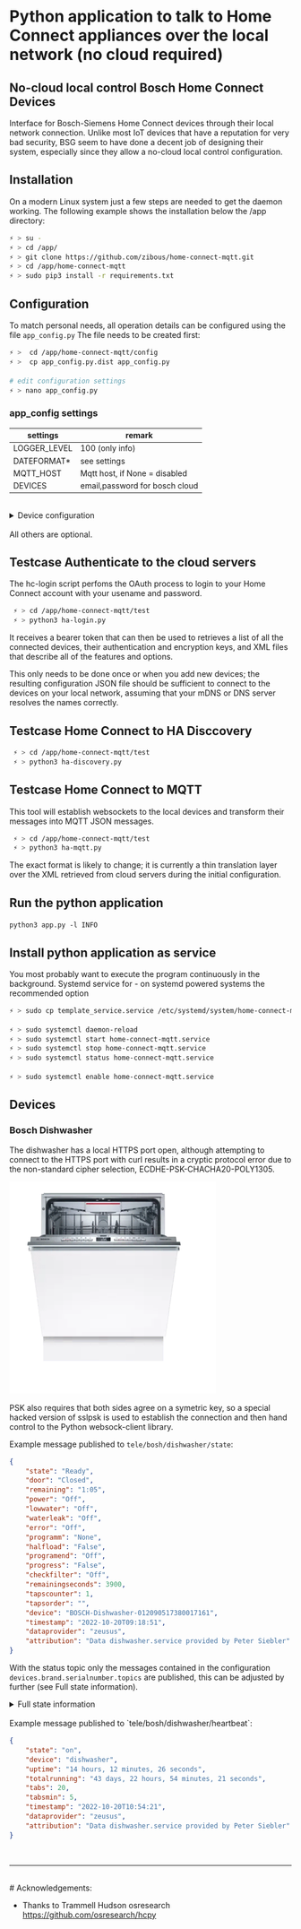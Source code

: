 # Python application to talk to Home Connect appliances over the local network (no cloud required)



## No-cloud local control Bosch Home Connect Devices

Interface for Bosch-Siemens Home Connect devices through their local network connection. 
Unlike most IoT devices that have a reputation for very bad security,  BSG seem to have done a decent job of designing their system, especially since they allow a no-cloud local control configuration. 



## Installation

On a modern Linux system just a few steps are needed to get the daemon working. The following example shows the installation below the /app directory:

```bash
⚡ > su -
⚡ > cd /app/
⚡ > git clone https://github.com/zibous/home-connect-mqtt.git
⚡ > cd /app/home-connect-mqtt
⚡ > sudo pip3 install -r requirements.txt
```


## Configuration


To match personal needs, all operation details can be configured using the file `app_config.py` The file needs to be created first:

```bash
⚡ >  cd /app/home-connect-mqtt/config
⚡ >  cp app_config.py.dist app_config.py

# edit configuration settings
⚡ > nano app_config.py
```

### app_config settings

| settings   |     remark |
|----------|-------------|
| LOGGER_LEVEL |  100  (only info) |
| DATEFORMAT* |   see settings |
| MQTT_HOST | Mqtt host, if None = disabled |
| DEVICES | email,password for bosch cloud |

<br>

<details>
<summary>Device configuration</summary>

```yaml
DEVICES = {
    "bosch": {
        "email": "",                                       ## BOSCH CLOUD USERNAME 
        "password": "",                                    ## BOSCH CLOUD PASSWORD
        "1234567890": {                                    ## DEVICE SERIALNUMBER 
            "hostname": "bosch-dishwasher.siebler.home",   ## HOSTNAME DHCP SERVER
            "installed": "2022-09-06 12:00:00",            ## DATE ADOPTED DEVICE
            "taps": 20,                                    ## optional
            "taps_min": 5,                                 ## optional 
            "topics": {                                    ## full state mappings for mqtt state topic
                "OperationState": "state",
                "DoorState": "door",
                "RemainingProgramTime": "remaining",
                "PowerState": "power",
                "InternalError": "error",
                "FatalErrorOccured": "error",
                "ProgramPhase": "programm",
                "HalfLoad": "halfload",
                "ProgramFinished": "programend",
                "ProgramProgress": "progress",
                "AquaStopOccured": "waterleak",
                "LowWaterPressure": "lowwater",
                "CheckFilterSystem": "checkfilter"
            }
        }
    }
}
```
</details>
<br>
All others are optional.

<br>

## Testcase Authenticate to the cloud servers

The hc-login script perfoms the OAuth process to login to your Home Connect account with your usename and password. 

```bash
 ⚡ > cd /app/home-connect-mqtt/test
 ⚡ > python3 ha-login.py
```

It receives a bearer token that can then be used to retrieves a list of all the connected devices, 
their authentication and encryption keys, and XML files that describe all of the features and options.

This only needs to be done once or when you add new devices; the resulting configuration JSON file 
should be sufficient to connect to the devices on your local network, 
assuming that your mDNS or DNS server resolves the names correctly.

## Testcase Home Connect to HA Disccovery

```bash
 ⚡ > cd /app/home-connect-mqtt/test
 ⚡ > python3 ha-discovery.py
```

## Testcase Home Connect to MQTT

This tool will establish websockets to the local devices and transform their messages into MQTT JSON messages. 

```bash
 ⚡ > cd /app/home-connect-mqtt/test
 ⚡ > python3 ha-mqtt.py
```

The exact format is likely to change; it is currently a thin translation layer over the XML retrieved from cloud servers during the initial configuration.

## Run the python application

`python3 app.py -l INFO`

## Install python application as service

You most probably want to execute the program continuously in the background.  Systemd service for - on systemd powered systems the recommended option

```bash
⚡ > sudo cp template_service.service /etc/systemd/system/home-connect-mqtt.service

⚡ > sudo systemctl daemon-reload
⚡ > sudo systemctl start home-connect-mqtt.service
⚡ > sudo systemctl stop home-connect-mqtt.service
⚡ > sudo systemctl status home-connect-mqtt.service

⚡ > sudo systemctl enable home-connect-mqtt.service
```

## Devices

### Bosch Dishwasher
The dishwasher has a local HTTPS port open, although attempting to connect to the HTTPS port with curl results in a  cryptic protocol error due to the non-standard cipher selection, ECDHE-PSK-CHACHA20-POLY1305. 

![Bosch Geschirrspüler](./doc/SMV4HCX48E.png)

PSK also requires that both sides agree on a symetric key, so a special hacked version of sslpsk is used to establish the connection and then hand control to the Python websock-client library.
<br>

Example message published to `tele/bosh/dishwasher/state`:

```json
{
	"state": "Ready",
	"door": "Closed",
	"remaining": "1:05",
	"power": "Off",
	"lowwater": "Off",
	"waterleak": "Off",
	"error": "Off",
	"programm": "None",
	"halfload": "False",
	"programend": "Off",
	"progress": "False",
	"checkfilter": "Off",
	"remainingseconds": 3900,
	"tapscounter": 1,
	"tapsorder": "",
	"device": "BOSCH-Dishwasher-012090517380017161",
	"timestamp": "2022-10-20T09:18:51",
	"dataprovider": "zeusus",
	"attribution": "Data dishwasher.service provided by Peter Siebler"
}
```
With the status topic only the messages contained in the configuration `devices.brand.serialnumber.topics` are published, this can be adjusted by further (see Full state information).


<details>
<summary>Full state information</summary>

```json
{
  "AllowBackendConnection": "false",
  "BackendConnected": "false",
  "RemoteControlLevel": "ManualRemoteStart",
  "SoftwareUpdateAvailable": "Off",
  "ConfirmPermanentRemoteStart": "Off",
  "ActiveProgram": 0,
  "SelectedProgram": 8192,
  "RemoteControlStartAllowed": "false",
  "520": "2022-02-21T16:48:54",
  "RemoteControlActive": "true",
  "AquaStopOccured": "Off",
  "DoorState": "Open",
  "PowerState": "Off",
  "ProgramFinished": "Off",
  "ProgramProgress": 100,
  "LowWaterPressure": "Off",
  "RemainingProgramTime": 0,
  "ProgramAborted": "Off",
  "547": "false",
  "RemainingProgramTimeIsEstimated": "true",
  "OperationState": "Inactive",
  "StartInRelative": 0,
  "EnergyForecast": 82,
  "WaterForecast": 70,
  "ConnectLocalWiFi": "Off",
  "SoftwareUpdateTransactionID": 0,
  "SoftwareDownloadAvailable": "Off",
  "SoftwareUpdateSuccessful": "Off",
  "ProgramPhase": "Drying",
  "SilenceOnDemandRemainingTime": 0,
  "EcoDryActive": "false",
  "RinseAid": "R04",
  "SensitivityTurbidity": "Standard",
  "ExtraDry": "false",
  "HotWater": "ColdWater",
  "TimeLight": "On",
  "EcoAsDefault": "LastProgram",
  "SoundLevelSignal": "Off",
  "SoundLevelKey": "Medium",
  "WaterHardness": "H04",
  "DryingAssistantAllPrograms": "AllPrograms",
  "SilenceOnDemandDefaultTime": 1800,
  "SpeedOnDemand": "false",
  "InternalError": "Off",
  "CheckFilterSystem": "Off",
  "DrainingNotPossible": "Off",
  "DrainPumpBlocked": "Off",
  "WaterheaterCalcified": "Off",
  "LowVoltage": "Off",
  "SaltLack": "Off",
  "RinseAidLack": "Off",
  "SaltNearlyEmpty": "Off",
  "RinseAidNearlyEmpty": "Off",
  "MachineCareReminder": "Off",
  "5121": "false",
  "HalfLoad": "false",
  "IntensivZone": "false",
  "VarioSpeedPlus": "false",
  "5131": "false",
  "5134": "true",
  "SilenceOnDemand": "false"
}
```
</details>

<br>
Example message published to `tele/bosh/dishwasher/heartbeat`:

```json
{
	"state": "on",
	"device": "dishwasher",
	"uptime": "14 hours, 12 minutes, 26 seconds",
	"totalrunning": "43 days, 22 hours, 54 minutes, 21 seconds",
	"tabs": 20,
	"tabsmin": 5,
	"timestamp": "2022-10-20T10:54:21",
	"dataprovider": "zeusus",
	"attribution": "Data dishwasher.service provided by Peter Siebler"
}
```
<br>
<hr>


<br>
# Acknowledgements:

+ Thanks to Trammell Hudson osresearch  https://github.com/osresearch/hcpy
